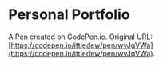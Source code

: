 # Personal Portfolio

A Pen created on CodePen.io. Original URL: [https://codepen.io/ittledew/pen/wvJqVWa](https://codepen.io/ittledew/pen/wvJqVWa).


